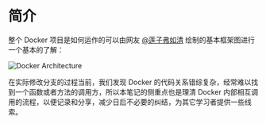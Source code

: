 # 简介

整个 Docker 项目是如何运作的可以由网友 [@莲子弗如清](http://www.weibo.com/shlallen) 绘制的基本框架图进行一个基本的了解：

![Docker Architecture](https://raw.githubusercontent.com/Unknwon/docker-source-study-notes/master/images/docker-arch.jpg)

在实际修改分支的过程当前，我们发现 Docker 的代码关系错综复杂，经常难以找到一个函数或者方法的调用方，所以本笔记的侧重点也是理清 Docker 内部相互调用的流程，以便记录和分享，减少日后不必要的纠结，为其它学习者提供一些线索。